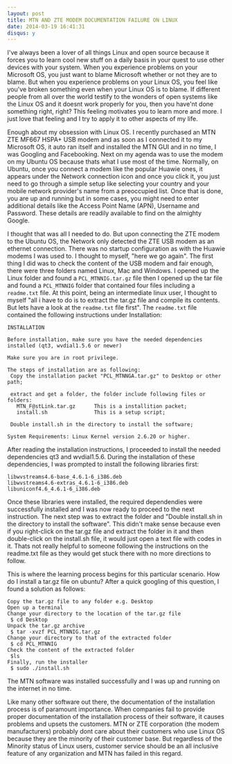 ```yaml
---
layout: post
title: MTN AND ZTE MODEM DOCUMENTATION FAILURE ON LINUX
date: 2014-03-19 16:41:31
disqus: y
---
```


I've always been a lover of all things Linux and open source because it forces you to learn cool new stuff on a daily basis in your quest to use other devices with your system. When you experience problems on your Microsoft OS, you just want to blame Microsoft whether or not they are to blame. But when you experience problems on your Linux OS, you feel like you've broken something even when your Linux OS is to blame. If different people from all over the world testify to the wonders of open systems like the Linux OS and it doesnt work properly for you, then you have'nt done something right, right? This feeling motivates you to learn more and more. I just love that feeling and I try to apply it to other aspects of my life.

Enough about my obsession with Linux OS. I recently purchased an MTN ZTE MF667 HSPA+ USB modem and as soon as I connected it to my Microsoft OS, it auto ran itself and installed the MTN GUI and in no time, I was Googling and Facebooking. Next on my agenda was to use the modem on my Ubuntu OS because thats what I use most of the time. Normally, on Ubuntu, once you connect a modem like the popular Huawie ones, it appears under the Network connection icon and once you click it, you just need to go through a simple setup like selecting your country and your mobile network provider's name from a preoccupied list. Once that is done, you are up and running but in some cases, you might need to enter additional details like the Access Point Name (APN), Username and Password. These details are readily available to find on the almighty Google.

I thought that was all I needed to do. But upon connecting the ZTE modem to the Ubuntu OS, the Network only detected the ZTE USB modem as an ethernet connection. There was no startup configuration as with the Huawie modems I was used to. I thought to myself, "here we go again". The first thing I did was to check the content of the USB modem and fair enough, there were three folders named Linux, Mac and Windows. I opened up the Linux folder and found a `PCL_MTNNIG.tar.gz` file then I opened up the tar file and found a `PCL_MTNNIG` folder that contained four files including a `readme.txt` file. At this point, being an intermediate linux user, I thought to myself "all i have to do is to extract the tar.gz file and compile its contents. But lets have a look at the `readme.txt` file first". The `readme.txt` file contained the following instructions under Installation:

```
INSTALLATION
 
Before installation, make sure you have the needed dependencies installed (qt3, wvdial1.5.6 or newer)

Make sure you are in root privilege.
 
The steps of installation are as following:
 Copy the installation packet "PCL_MTNNGA.tar.gz" to Desktop or other path;
 
 extract and get a folder, the folder include following files or folders:
   MTN_F@stLink.tar.gz		This is a installition packet;
   install.sh		        This is a setup script;
 
 Double install.sh in the directory to install the software;
 
System Requirements: Linux Kernel version 2.6.20 or higher.
```

After reading the installation instructions, I proceeded to install the needed dependencies qt3 and wvdial1.5.6. During the installation of these dependencies, I was prompted to install the following libraries first:

```
libwvstreams4.6-base_4.6.1-6_i386.deb
libwvstreams4.6-extras_4.6.1-6_i386.deb
libuniconf4.6_4.6.1-6_i386.deb
```

Once these libraries were installed, the required dependendies were successfully installed and I was now ready to proceed to the next instruction. The next step was to extract the folder and "Double install.sh in the directory to install the software". This didn't make sense because even if you right-click on the tar.gz file and extract the folder in it and then double-click on the install.sh file, it would just open a text file with codes in it. Thats not really helpful to someone following the instructions on the readme.txt file as they would get stuck there with no more directions to follow.

This is where the learning process begins for this particular scenario. How do I install a tar.gz file on ubuntu? After a quick googling of this question, I found a solution as follows:

```
Copy the tar.gz file to any folder e.g. Desktop
Open up a terminal
Change your directory to the location of the tar.gz file
 $ cd Desktop
Unpack the tar.gz archive
 $ tar -xvzf PCL_MTNNIG.tar.gz
Change your directory to that of the extracted folder
 $ cd PCL_MTNNIG
Check the content of the extracted folder
 $ls
Finally, run the installer
 $ sudo ./install.sh
```

The MTN software was installed successfully and I was up and running on the internet in no time.

Like many other software out there, the documentation of the installation process is of paramount importance. When companies fail to provide proper documentation of the installation process of their software, it causes problems and upsets the customers. MTN or ZTE corporation (the modem manufacturers) probably dont care about their customers who use Linux OS because they are the minority of their customer base. But regardless of the Minority status of Linux users, customer service should be an all inclusive feature of any organization and MTN has failed in this regard.

